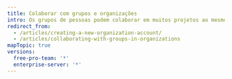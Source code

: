 ```yaml
---
title: Colaborar com grupos e organizações
intro: Os grupos de pessoas podem colaborar em muitos projetos ao mesmo tempo nas contas da organização.
redirect_from:
  - /articles/creating-a-new-organization-account/
  - /articles/collaborating-with-groups-in-organizations
mapTopic: true
versions:
  free-pro-team: '*'
  enterprise-server: '*'
---
```


